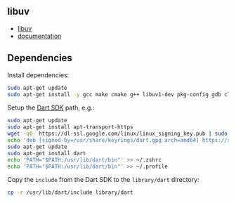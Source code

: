 ## libuv

- [libuv](https://github.com/libuv/libuv)
- [documentation](https://docs.libuv.org/en/v1.x/guide/introduction.html)

## Dependencies

Install dependencies:

```bash
sudo apt-get update
sudo apt-get install -y gcc make cmake g++ libuv1-dev pkg-config gdb clang-format
```

Setup the [Dart SDK](https://dart.dev/get-dart) path, e.g.:

```bash
sudo apt-get update
sudo apt-get install apt-transport-https
wget -qO- https://dl-ssl.google.com/linux/linux_signing_key.pub | sudo gpg --dearmor -o /usr/share/keyrings/dart.g
echo 'deb [signed-by=/usr/share/keyrings/dart.gpg arch=amd64] https://storage.googleapis.com/download.dartlang.g/linux/debian stable main' | sudo tee /etc/apt/sources.list.d/dart_stable.list
sudo apt-get update
sudo apt-get install dart
echo 'PATH="$PATH:/usr/lib/dart/bin"' >> ~/.zshrc
echo 'PATH="$PATH:/usr/lib/dart/bin"' >> ~/.profile
```

Copy the `include` from the Dart SDK to the `library/dart` directory:

```bash
cp -r /usr/lib/dart/include library/dart
```